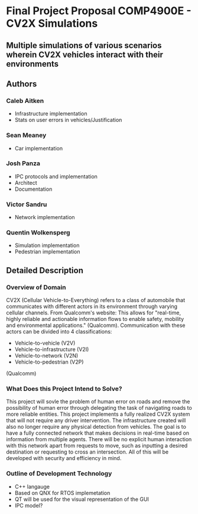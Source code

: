 # Final Project Proposal COMP4900E - CV2X Simulations

## Multiple simulations of various scenarios wherein CV2X vehicles interact with their environments

## Authors

### Caleb Aitken

- Infrastructure implementation
- Stats on user errors in vehicles/Justification

### Sean Meaney

- Car implementation

### Josh Panza

- IPC protocols and implementation
- Architect
- Documentation

### Victor Sandru

- Network implementation

### Quentin Wolkensperg

- Simulation implementation
- Pedestrian implementation

## Detailed Description

### Overview of Domain

CV2X (Cellular Vehicle-to-Everything) refers to a class of automobile that communicates with different actors in its environment through varying cellular channels. From Qualcomm's website: This allows for "real-time, highly reliable and actionable information flows to enable safety, mobility and environmental applications." (Qualcomm). Communication with these actors can be divided into 4 classifications:

- Vehicle-to-vehicle (V2V)
- Vehicle-to-infrastructure (V2I)
- Vehicle-to-network (V2N)
- Vehicle-to-pedestrian (V2P)

(Qualcomm)

### What Does this Project Intend to Solve?

This project will sovle the problem of human error on roads and remove the possibility of human error through delegating the task of navigating roads to more reliable entities. This project implements a fully realized CV2X system that will not require any driver intervention. The infrastructure created will also no longer require any physical detection from vehicles. The goal is to have a fully connected network that makes decisions in real-time based on information from multiple agents. There will be no explicit human interaction with this network apart from requests to move, such as inputting a desired destination or requesting to cross an intersection. All of this will be developed with security and efficiency in mind.

### Outline of Development Technology

- C++ langauge
- Based on QNX for RTOS implemetation
- QT will be used for the visual representation of the GUI
- IPC model?
